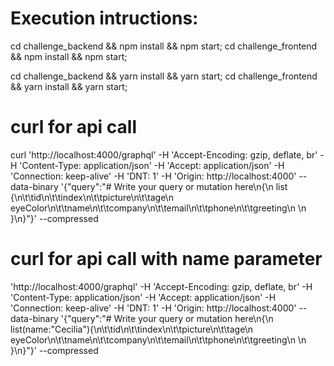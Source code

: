 # Execution intructions:

cd challenge_backend && npm install && npm start;
cd challenge_frontend && npm install && npm start;

cd challenge_backend && yarn install && yarn start; 
cd challenge_frontend && yarn install && yarn start;

# curl for api call
curl 'http://localhost:4000/graphql' -H 'Accept-Encoding: gzip, deflate, br' -H 'Content-Type: application/json' -H 'Accept: application/json' -H 'Connection: keep-alive' -H 'DNT: 1' -H 'Origin: http://localhost:4000' --data-binary '{"query":"# Write your query or mutation here\n{\n  list {\n\t\tid\n\t\tindex\n\t\tpicture\n\t\tage\n    eyeColor\n\t\tname\n\t\tcompany\n\t\temail\n\t\tphone\n\t\tgreeting\n      \n  }\n}"}' --compressed

# curl for api call with name parameter
'http://localhost:4000/graphql' -H 'Accept-Encoding: gzip, deflate, br' -H 'Content-Type: application/json' -H 'Accept: application/json' -H 'Connection: keep-alive' -H 'DNT: 1' -H 'Origin: http://localhost:4000' --data-binary '{"query":"# Write your query or mutation here\n{\n  list(name:\"Cecilia\"){\n\t\tid\n\t\tindex\n\t\tpicture\n\t\tage\n    eyeColor\n\t\tname\n\t\tcompany\n\t\temail\n\t\tphone\n\t\tgreeting\n      \n  }\n}"}' --compressed

